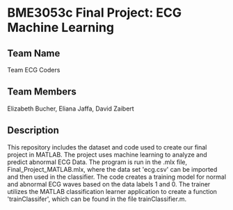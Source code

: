# BME3053c Final Project: ECG Machine Learning
## Team Name 
Team ECG Coders
## Team Members 
Elizabeth Bucher, Eliana Jaffa, David Zaibert
## Description
This repository includes the dataset and code used to create our final project in MATLAB. The project uses machine learning to analyze and predict abnormal ECG Data. The program is run in the .mlx file, Final_Project_MATLAB.mlx, where the data set 'ecg.csv' can be imported and then used in the classifier. The code creates a training model for normal and abnormal ECG waves based on the data labels 1 and 0. The trainer utilizes the MATLAB classification learner application to create a function 'trainClassifer', which can be found in the file trainClassifier.m.
